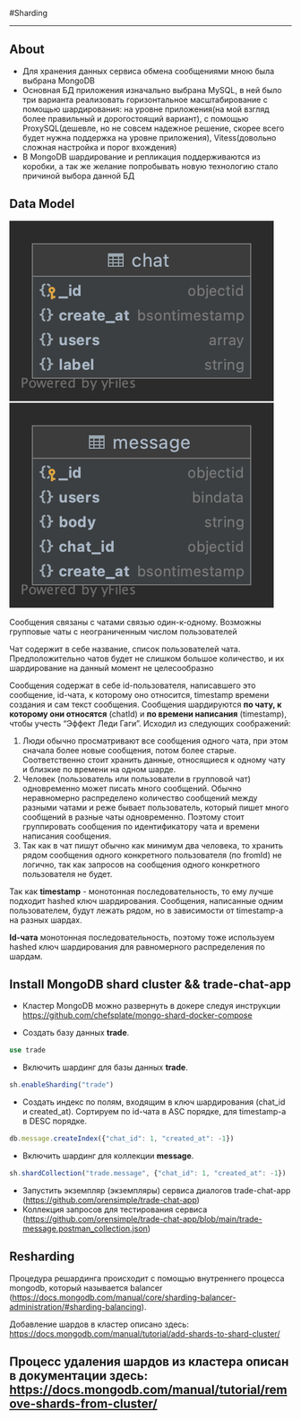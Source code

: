 #Sharding

---

## About

- Для хранения данных сервиса обмена сообщениями мною была выбрана MongoDB
- Основная БД приложения изначально выбрана MySQL, в ней было три варианта реализовать горизонтальное масштабирование с помощью шардирования: на уровне приложения(на мой взгляд более правильный и дорогостоящий вариант), с помощью ProxySQL(дешевле, но не совсем надежное решение, скорее всего будет нужна поддержка на уровне приложения), Vitess(довольно сложная настройка и порог вхождения)
- В MongoDB шардирование и репликация поддерживаются из коробки, а так же желание попробывать новую технологию стало причиной выбора данной БД

## Data Model

![Alt text](img/chat.png "chat schema") ![Alt text](img/message.png "chat schema")

Сообщения связаны с чатами связью один-к-одному.
Возможны групповые чаты с неограниченным числом пользователей

Чат содержит в себе название, список пользователей чата. Предположительно чатов будет не слишком большое количество, и их шардирование на данный момент не целесообразно

Сообщения содержат в себе id-пользователя, написавшего это сообщение,
id-чата, к которому оно относится, timestamp времени создания и сам текст сообщения.
Сообщения шардируются **по чату, к которому они относятся** (chatId) и **по времени написания** (timestamp),
чтобы учесть “Эффект Леди Гаги”.
Исходил из следующих соображений:
1. Люди обычно просматривают все сообщения одного чата, при этом сначала более новые сообщения, потом более
   старые. Соответственно стоит хранить данные, относящиеся к одному чату и близкие по времени на одном шарде.
2. Человек (пользователь или пользователи в групповой чат) одновременно может писать много сообщений.
   Обычно неравномерно распределено количество сообщений между разными чатами и реже бывает пользователь, который
   пишет много сообщений в разные чаты одновременно. Поэтому стоит группировать сообщения по идентификатору чата
   и времени написания сообщения.
3. Так как в чат пишут обычно как минимум два человека, то хранить рядом сообщения одного конкретного пользователя (по fromId)
   не логично, так как запросов на сообщения одного конкретного пользователя не будет.

Так как **timestamp** - монотонная последовательность,
то ему лучше подходит hashed ключ шардирования. Сообщения, написанные одним пользователем, будут лежать рядом,
но в зависимости от timestamp-а на разных шардах.

**Id-чата** монотонная последовательность, поэтому тоже используем hashed ключ шардирования для равномерного
распределения по шардам.

## Install MongoDB shard cluster && trade-chat-app
- Кластер MongoDB можно развернуть в докере следуя инструкции
https://github.com/chefsplate/mongo-shard-docker-compose

- Создать базу данных **trade**.
```sql
use trade
```
- Включить шардинг для базы данных **trade**.
```js
sh.enableSharding("trade")
```
- Создать индекс по полям, входящим в ключ шардирования (chat_id и created_at).
  Сортируем по id-чата в ASC порядке, для timestamp-а в DESC порядке.
```js
db.message.createIndex({"chat_id": 1, "created_at": -1})
```
- Включить шардинг для коллекции **message**.
```js
sh.shardCollection("trade.message", {"chat_id": 1, "created_at": -1})
```
- Запустить экземпляр (экземпляры) сервиса диалогов trade-chat-app (https://github.com/orensimple/trade-chat-app)
- Коллекция запросов для тестирования сервиса (https://github.com/orensimple/trade-chat-app/blob/main/trade-message.postman_collection.json)

## Resharding

Процедура решардинга происходит с помощью внутреннего процесса mongodb, который называется balancer
(https://docs.mongodb.com/manual/core/sharding-balancer-administration/#sharding-balancing).

Добавление шардов в кластер описано здесь:
https://docs.mongodb.com/manual/tutorial/add-shards-to-shard-cluster/

Процесс удаления шардов из кластера описан в документации здесь:
https://docs.mongodb.com/manual/tutorial/remove-shards-from-cluster/
---